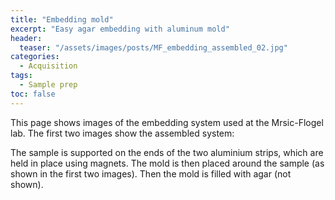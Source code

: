 ```yaml
---
title: "Embedding mold"
excerpt: "Easy agar embedding with aluminum mold"
header:
  teaser: "/assets/images/posts/MF_embedding_assembled_02.jpg"
categories:
  - Acquisition
tags: 
  - Sample prep
toc: false
---
```

 This page shows images of the embedding system used at the Mrsic-Flogel lab. The first two images show the assembled system:

<figure class="half">
<a href="https://sainsburywellcomecentre.github.io/OpenSerialSection/assets/images/posts/MF_embedding_assembled_02.jpg"
<img src="https://sainsburywellcomecentre.github.io/OpenSerialSection/assets/images/posts/MF_embedding_assembled_02.jpg"></a>
<a href="https://sainsburywellcomecentre.github.io/OpenSerialSection/assets/images/posts/MF_embedding_assembled_01.jpg"
<img src="https://sainsburywellcomecentre.github.io/OpenSerialSection/assets/images/posts/MF_embedding_assembled_01.jpg"></a>
</figure>


The sample is supported on the ends of the two aluminium strips, which are held in place using magnets.
The mold is then placed around the sample (as shown in the first two images). 
Then the mold is filled with agar (not shown). 



<figure class="half">
<a href="https://sainsburywellcomecentre.github.io/OpenSerialSection/assets/images/posts/MF_embedding_supports.jpg"
<img src="https://sainsburywellcomecentre.github.io/OpenSerialSection/assets/images/posts/MF_embedding_supports.jpg"></a>
<a href="https://sainsburywellcomecentre.github.io/OpenSerialSection/assets/images/posts/MF_embedding_mold_and_supports.jpg"
<img src="https://sainsburywellcomecentre.github.io/OpenSerialSection/assets/images/posts/MF_embedding_mold_and_supports.jpg"></a>
</figure>

